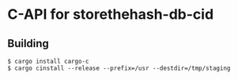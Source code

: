 # C-API for storethehash-db-cid

## Building

```
$ cargo install cargo-c
$ cargo cinstall --release --prefix=/usr --destdir=/tmp/staging
```

